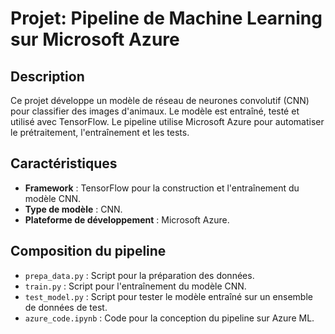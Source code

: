 # Projet: Pipeline de Machine Learning sur Microsoft Azure

## Description
Ce projet développe un modèle de réseau de neurones convolutif (CNN) pour classifier des images d'animaux. Le modèle est entraîné, testé et utilisé avec TensorFlow. Le pipeline utilise Microsoft Azure pour automatiser le prétraitement, l'entraînement et les tests.

## Caractéristiques
- **Framework** : TensorFlow pour la construction et l'entraînement du modèle CNN.
- **Type de modèle** : CNN.
- **Plateforme de développement** : Microsoft Azure.

## Composition du pipeline
- `prepa_data.py` : Script pour la préparation des données.
- `train.py` : Script pour l'entraînement du modèle CNN.
- `test_model.py` : Script pour tester le modèle entraîné sur un ensemble de données de test.
- `azure_code.ipynb` : Code pour la conception du pipeline sur Azure ML.
